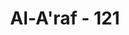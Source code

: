 ---
title: "Al-A'raf - 121"
no: 121
arabic_no: ١٢١
ayah: قَالُوْٓا اٰمَنَّا بِرَبِّ الْعٰلَمِيْنَۙ 
translation: "Mereka berkata, “Kami beriman kepada Tuhan seluruh alam,"
tafsir: "Dalam ayat ini diterangkan bahwa setelah melihat kehebatan mukjizat Nabi Musa, maka para pesihir, serta merta bersujud kepada Allah, karena mereka yakin tentang kebenaran seruan Nabi Musa, dan ia bukan pesihir seperti yang mereka duga sebelumnya, sesuai dengan tuduhan Fir’aun dan para pembesarnya. Selain itu, mereka menyadari bahwa sihir mereka yang dibangga-banggakan selama ini hanyalah kebatilan dan tidak berdaya bila berhadapan dengan kebenaran yang datang dari Allah Yang Maha Kuasa. Mereka sudah tidak mempunyai rasa hormat sedikit pun kepada Fir’aun dan para pembesarnya yang telah berusaha dengan segala daya upaya untuk mengingkari kekuasaan dan kebesaran Allah, Pencipta dan Penguasa alam semesta.\n\nMengenai bersujudnya para pesihir tersebut, Allah menerangkannya dalam ayat yang lain sebagai berikut:\n\nLalu para pesihir itu merunduk bersujud, seraya berkata, “Kami telah percaya kepada Tuhannya Harun dan Musa.” (Taha/20:70)\n\nDalam ayat lain Allah berfirman:\n\nMaka menyungkurlah para pesihir itu, bersujud, mereka berkata, “Kami beriman kepada Tuhan seluruh alam”. (asy-Syu’ara’/26:46-47)"
---
